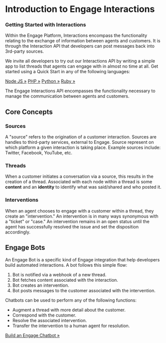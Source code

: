 # Introduction to Engage Interactions

<div class="jumbotron pt-1">
  <h3 class="display-5">Getting Started with Interactions</h3>
  <p class="lead">Within the Engage Platform, Interactions encompass the functionality relating to the exchange of information between agents and customers. It is through the Interaction API that developers can post messages back into 3rd-party sources.</p>
  <p>We invite all developers to try out our Interactions API by writing a simple app to list threads that agents can engage with in almost no time at all. Get started using a Quick Start in any of the following languages:</p>
  
  <a href="quick-start/node/" class="btn btn-light qs-link">Node JS &raquo;</a>
  <a href="quick-start/php/" class="btn btn-light qs-link">PHP &raquo;</a>
  <a href="quick-start/python/" class="btn btn-light qs-link">Python &raquo;</a>
  <a href="quick-start/ruby/" class="btn btn-light qs-link">Ruby &raquo;</a>
</div>

The Engage Interactions API encompasses the functionality necessary to manage the communication between agents and customers.

## Core Concepts

### Sources

A "source" refers to the origination of a customer interaction. Sources are handles to third-party services, external to Engage. Source represent on which platform a given interaction is taking place. Example sources include: Twitter, Facebook, YouTube, etc.

### Threads

When a customer initiates a conversation via a source, this results in the creation of a thread. Associated with each node within a thread is some **content** and an **identity** to identify what was said/shared and who posted it.

### Interventions

When an agent chooses to engage with a customer within a thread, they create an "intervention." An intervention is in many ways synonymous with a "ticket" or "case." An intervention remains in an open status until the agent has successfully resolved the issue and set the disposition accordingly.

## Engage Bots

An Engage Bot is a specific kind of Engage integration that help developers build automated interactions. A bot follows this simple flow:

1. Bot is notified via a webhook of a new thread.
2. Bot fetches content associated with the interaction.
3. Bot creates an intervention.
4. Bot posts messages to the customer associated with the intervention.

Chatbots can be used to perform any of the following functions:

* Augment a thread with more detail about the customer.
* Correspond with the customer.
* Resolve the associated intervention.
* Transfer the intervention to a human agent for resolution.

<a class="btn btn-primary" href="./chatbots/overview/">Build an Engage Chatbot &raquo;</a>
